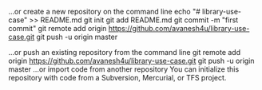 …or create a new repository on the command line
echo "# library-use-case" >> README.md
git init
git add README.md
git commit -m "first commit"
git remote add origin https://github.com/avanesh4u/library-use-case.git
git push -u origin master
                
…or push an existing repository from the command line
git remote add origin https://github.com/avanesh4u/library-use-case.git
git push -u origin master
…or import code from another repository
You can initialize this repository with code from a Subversion, Mercurial, or TFS project.
